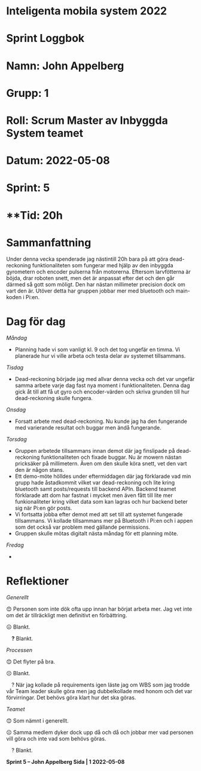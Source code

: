 #
# **Inteligenta mobila system 2022**
#
#
#
# **Sprint Loggbok**
# **Namn:	John Appelberg**
# **Grupp:	1**
# **Roll:	Scrum Master av Inbyggda System teamet**
# **Datum:	2022-05-08**
# **Sprint: 	5**
# **Tid:	20h
#
# **Sammanfattning**
Under denna vecka spenderade jag nästintill 20h bara på att göra dead-reckoning funktionaliteten som fungerar med hjälp av den inbyggda gyrometern och encoder pulserna från motorerna. Eftersom larvfötterna är böjda, drar roboten snett, men det är anpassat efter det och den går därmed så gott som möligt. Den har nästan millimeter precision dock om vart den är. Utöver detta har gruppen jobbar mer med bluetooth och main-koden i Pi:en.
# **Dag för dag**
*Måndag*

- Planning hade vi som vanligt kl. 9 och det tog ungefär en timma. Vi planerade hur vi ville arbeta och testa delar av systemet tillsammans.

*Tisdag*

- Dead-reckoning började jag med allvar denna vecka och det var ungefär samma arbete varje dag fast nya moment i funktionaliteten. Denna dag gick åt till att få ut gyro och encoder-värden och skriva grunden till hur dead-reckoning skulle fungera.

*Onsdag*

- Forsatt arbete med dead-reckoning. Nu kunde jag ha den fungerande med varierande resultat och buggar men ändå fungerande.

*Torsdag*

- Gruppen arbetede tillsammans innan demot där jag finslipade på dead-reckoning funktionaliteten och fixade buggar. Nu är mowern nästan pricksäker på millimetern. Även om den skulle köra snett, vet den vart den är någon stans.
- Ett demo-möte hölldes under eftermiddagen där jag förklarade vad min grupp hade åstadkommit vilket var dead-reckoning och lite kring bluetooth samt posts/requests till backend APIn. Backend teamet förklarade att dom har fastnat i mycket men även fått till lite mer funkionaliteter kring vilket data som kan lagras och hur backend beter sig när Pi:en gör posts.
- Vi fortsatta jobba efter demot med att set till att systemet fungerade tillsammans. Vi kollade tillsammans mer på Bluetooth i Pi:en och i appen som det också var problem med gällande permissions.
- Gruppen skulle mötas digitalt nästa måndag för ett planning möte.

*Fredag*

- 

# **Reflektioner** 
*Generellt*

😊	Personen som inte dök ofta upp innan har börjat arbeta mer. Jag vet inte om det är tillräckligt men definitivt en förbättring.

☹	Blankt.

`  `**?**  	Blankt.
 
*Processen*

😊	Det flyter på bra.

☹	Blankt.

`  `?	När jag kollade på requirements igen läste jag om WBS som jag trodde vår Team leader skulle göra men jag dubbelkollade med honom och det var förvirringar. Det behövs göra klart hur det ska göras.

*Teamet*

😊	Som nämnt i generellt.

☹	Samma medlem dyker dock upp då och då och jobbar mer vad personen vill göra och inte vad som behövs göras.

`  `?	Blankt.

**Sprint 5 – John Appelberg	Sida | 1	2022-05-08**
